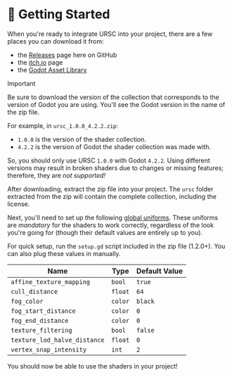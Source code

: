 # :rocket: Getting Started

When you're ready to integrate URSC into your project, there are a few places you can download it from:
- the [Releases](https://github.com/Zorochase/ultimate-retro-shader-collection/releases) page here on GitHub
- the [itch.io](https://zorochase.itch.io/ultimate-retro-shader-collection-for-godot) page
- the [Godot Asset Library](https://godotengine.org/asset-library/asset/2989)

> [!IMPORTANT]
> Be sure to download the version of the collection that corresponds to the version of Godot you are using. You'll see the Godot version in the name of the zip file.
>
> For example, in `ursc_1.0.0_4.2.2.zip`:
> - `1.0.0` is the version of the shader collection.
> - `4.2.2` is the version of Godot the shader collection was made with.
>
> So, you should only use URSC `1.0.0` with Godot `4.2.2`. Using different versions may result in broken shaders due to changes or missing features; therefore, they are *not supported!*

After downloading, extract the zip file into your project. The `ursc` folder extracted from the zip will contain the complete collection, including the license.

Next, you'll need to set up the following [global uniforms](https://docs.godotengine.org/en/stable/tutorials/shaders/shader_reference/shading_language.html#global-uniforms). These uniforms are *mandatory* for the shaders to work correctly, regardless of the look you're going for (though their default values are entirely up to you).

For quick setup, run the `setup.gd` script included in the zip file (1.2.0+). You can also plug these values in manually.

| Name                         | Type    | Default Value |
| ---------------------------- | -----   | ------------- |
| `affine_texture_mapping`     | `bool`  | `true`        |
| `cull_distance`              | `float` | `64`          |
| `fog_color`                  | `color` | `black`       |
| `fog_start_distance`         | `color` | `0`           |
| `fog_end_distance`           | `color` | `0`           |
| `texture_filtering`          | `bool`  | `false`       |
| `texture_lod_halve_distance` | `float` | `0`           |
| `vertex_snap_intensity`      | `int`   | `2`           |

You should now be able to use the shaders in your project!
